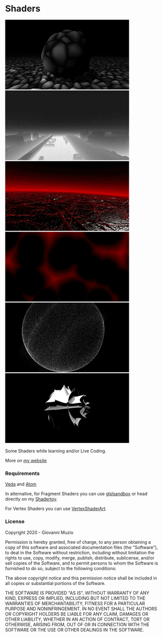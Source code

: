 # Shaders

![Worley Bulb](https://raw.githubusercontent.com/KessonDalef/Shaders/master/Previews/worleybulb.gif)
![Typographic Empire](https://raw.githubusercontent.com/KessonDalef/Shaders/master/Previews/typographicempire.gif)
![Hades](https://raw.githubusercontent.com/KessonDalef/Shaders/master/Previews/hades.gif)
![Voronoise](https://raw.githubusercontent.com/KessonDalef/Shaders/master/Previews/voronoise.gif)
![Sphere](https://raw.githubusercontent.com/KessonDalef/Shaders/master/Previews/sphere.gif)
![Supershape](https://raw.githubusercontent.com/KessonDalef/Shaders/master/Previews/supershape.gif)

Some Shaders while learning and/or Live Coding.

More on [my website](https://kesson.io)

### Requirements

[Veda](https://veda.gl/) and [Atom](https://atom.io/)

In alternative, for Fragment Shaders you can use [glslsandbox](http://glslsandbox.com/) or head directly on my [Shadertoy](https://www.shadertoy.com/user/kesson).

For Vertex Shaders you can use [VertexShaderArt](https://www.vertexshaderart.com/).

### License

Copyright 2020 - Giovanni Muzio

Permission is hereby granted, free of charge, to any person obtaining a copy of this software and associated documentation files (the "Software"), to deal in the Software without restriction, including without limitation the rights to use, copy, modify, merge, publish, distribute, sublicense, and/or sell copies of the Software, and to permit persons to whom the Software is furnished to do so, subject to the following conditions:

The above copyright notice and this permission notice shall be included in all copies or substantial portions of the Software.

THE SOFTWARE IS PROVIDED "AS IS", WITHOUT WARRANTY OF ANY KIND, EXPRESS OR IMPLIED, INCLUDING BUT NOT LIMITED TO THE WARRANTIES OF MERCHANTABILITY, FITNESS FOR A PARTICULAR PURPOSE AND NONINFRINGEMENT. IN NO EVENT SHALL THE AUTHORS OR COPYRIGHT HOLDERS BE LIABLE FOR ANY CLAIM, DAMAGES OR OTHER LIABILITY, WHETHER IN AN ACTION OF CONTRACT, TORT OR OTHERWISE, ARISING FROM, OUT OF OR IN CONNECTION WITH THE SOFTWARE OR THE USE OR OTHER DEALINGS IN THE SOFTWARE.
